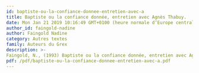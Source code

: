 ```yaml
---
id: baptiste-ou-la-confiance-donnee-entretien-avec-a
title: Baptiste ou la confiance donnée, entretien avec Agnès Thabuy.
date: Mon Jan 21 2019 10:16:49 GMT+0100 (heure normale d’Europe centrale)
author_id: faingold-nadine
author: Faingold Nadine
category: Autres textes 
family: Auteurs du Grex
description: >-
Faingold, N., (1993) Baptiste ou la confiance donnée, entretien avec Agnès Thabuy. Extrait de la thèse de doctorat. 
pdf: /pdf/baptiste-ou-la-confiance-donnee-entretien-avec-a.pdf
---
```

